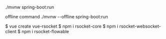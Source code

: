

 ./mvnw spring-boot:run

offline command 
 ./mvnw --offline spring-boot:run


$ vue create vue-rsocket
$ npm i rsocket-core
$ npm i rsocket-websocket-client
$ npm i rsocket-flowable